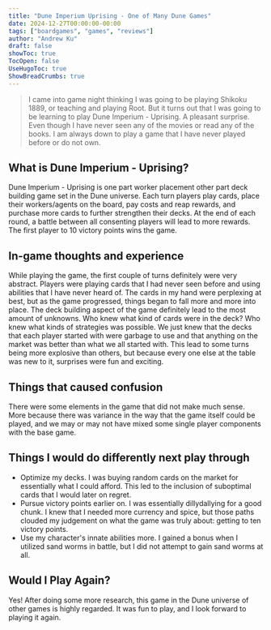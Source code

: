 ```yaml
---
title: "Dune Imperium Uprising - One of Many Dune Games"
date: 2024-12-27T00:00:00-00:00
tags: ["boardgames", "games", "reviews"]
author: "Andrew Ku"
draft: false
showToc: true
TocOpen: false
UseHugoToc: true
ShowBreadCrumbs: true
---
```


> I came into game night thinking I was going to be playing Shikoku 1889, or teaching and playing Root. But it turns out that I was going to be learning to play Dune Imperium - Uprising. A pleasant surprise. Even though I have never seen any of the movies or read any of the books. I am always down to play a game that I have never played before or do not own.

## What is Dune Imperium - Uprising?
Dune Imperium - Uprising is one part worker placement other part deck building game set in the Dune universe. Each turn players play cards, place their workers/agents on the board, pay costs and reap rewards, and purchase more cards to further strengthen their decks. At the end of each round, a battle between all consenting players will lead to more rewards. The first player to 10 victory points wins the game.

## In-game thoughts and experience
While playing the game, the first couple of turns definitely were very abstract. Players were playing cards that I had never seen before and using abilities that I have never heard of. The cards in my hand were perplexing at best, but as the game progressed, things began to fall more and more into place. The deck building aspect of the game definitely lead to the most amount of unknowns. Who knew what kind of cards were in the deck? Who knew what kinds of strategies was possible. We just knew that the decks that each player started with were garbage to use and that anything on the market was better than what we all started with. This lead to some turns being more explosive than others, but because every one else at the table was new to it, surprises were fun and exciting.

## Things that caused confusion
There were some elements in the game that did not make much sense. More because there was variance in the way that the game itself could be played, and we may or may not have mixed some single player components with the base game.

## Things I would do differently next play through
- Optimize my decks. I was buying random cards on the market for essentially what I could afford. This led to the inclusion of suboptimal cards that I would later on regret.
- Pursue victory points earlier on. I was essentially dillydallying for a good chunk. I knew that I needed more currency and spice, but those paths clouded my judgement on what the game was truly about: getting to ten victory points.
- Use my character's innate abilities more. I gained a bonus when I utilized sand worms in battle, but I did not attempt to gain sand worms at all.

## Would I Play Again?
Yes! After doing some more research, this game in the Dune universe of other games is highly regarded. It was fun to play, and I look forward to playing it again.